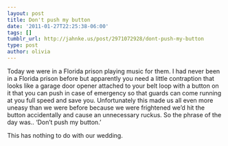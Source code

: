```yaml
---
layout: post
title: Don't push my button
date: '2011-01-27T22:25:38-06:00'
tags: []
tumblr_url: http://jahnke.us/post/2971072928/dont-push-my-button
type: post
author: olivia
---
```


Today we were in a Florida prison playing music for them. I had never been in a Florida prison before but apparently you need a little contraption that looks like a garage door opener attached to your belt loop with a button on it that you can push in case of emergency so that guards can come running at you full speed and save you. Unfortunately this made us all even more uneasy than we were before because we were frightened we’d hit the button accidentally and cause an unnecessary ruckus. So the phrase of the day was.. ‘Don’t push my button.’

This has nothing to do with our wedding.  
